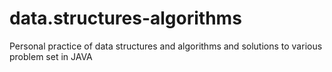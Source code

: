 # data.structures-algorithms
Personal practice of data structures and algorithms and solutions to various problem set in JAVA
